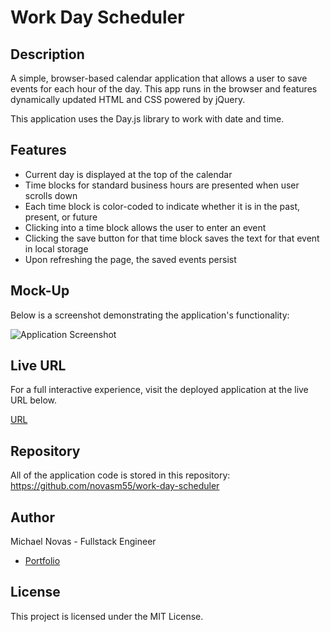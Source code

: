 # Work Day Scheduler

## Description
A simple, browser-based calendar application that allows a user to save events for each hour of the day. This app runs in the browser and features dynamically updated HTML and CSS powered by jQuery.

This application uses the Day.js library to work with date and time.

## Features
- Current day is displayed at the top of the calendar
- Time blocks for standard business hours are presented when user scrolls down
- Each time block is color-coded to indicate whether it is in the past, present, or future
- Clicking into a time block allows the user to enter an event
- Clicking the save button for that time block saves the text for that event in local storage
- Upon refreshing the page, the saved events persist

## Mock-Up
Below is a screenshot demonstrating the application's functionality:

![Application Screenshot](https://github.com/novasm55/Workday-Scheduler/blob/d396bc0b334b100bac6fbc1e2a98d4d421754b0c/02-Challenge/Assets/Screenshot%202023-05-12%20114456.png)


## Live URL
For a full interactive experience, visit the deployed application at the live URL below.

[URL](https://novasm55.github.io/Workday-Scheduler/)

## Repository
All of the application code is stored in this repository: https://github.com/novasm55/work-day-scheduler

## Author
Michael Novas - Fullstack Engineer
- [Portfolio](https://github.com/novasm55)


## License
This project is licensed under the MIT License.
